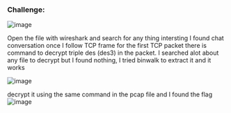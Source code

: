 ### Challenge:
![image](https://user-images.githubusercontent.com/95076839/176062986-0419771f-20b6-4383-885d-e28583ac74b0.png)

Open the file with wireshark and search for any thing intersting I found chat conversation once I follow TCP frame for the first TCP packet 
there is command to decrypt triple des (des3) in the packet.
I searched alot about any file to decrypt but I found nothing, I tried binwalk to extract it and it works 

![image](https://user-images.githubusercontent.com/95076839/176063694-e24e1d57-de3c-4bc7-aa98-7885b22a924c.png)

decrypt it using the same command in the pcap file and I found the flag
![image](https://user-images.githubusercontent.com/95076839/176063920-608a3904-b5b1-47d4-bbc5-cb1c0500b7ee.png)
